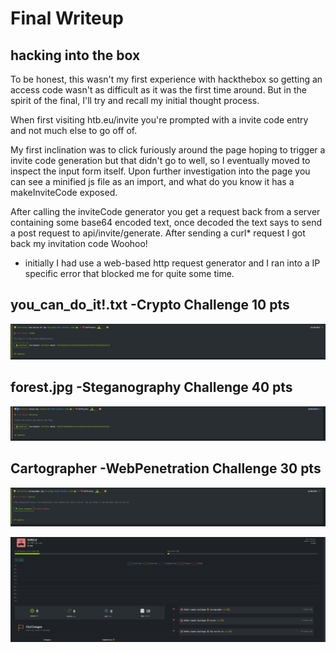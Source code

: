 
# Final Writeup

## hacking into the box
To be honest, this wasn't my first experience with hackthebox so getting an access code wasn't as difficult as it was the first time around. But in the spirit of the final, I'll try and recall my initial thought process. 

When first visiting htb.eu/invite you're prompted with a invite code entry and not much else to go off of. 

My first inclination was to click furiously around the page hoping to trigger a invite code generation but that didn't go to well, so I eventually moved to inspect the input form itself. Upon further investigation into the page you can see a minified js file as an import, and what do you know it has a makeInviteCode exposed.

After calling the inviteCode generator you get a request back from a server containing some base64 encoded text, once decoded the text says to send a post request to api/invite/generate. After sending a curl* request I got back my invitation code Woohoo!

* initially I had use a web-based http request generator and I ran into a IP specific error that blocked me for quite some time.


## you_can_do_it!.txt -Crypto Challenge 10 pts

![cheat sheet](images/ycdi.PNG)

## forest.jpg -Steganography Challenge 40 pts

![cheat sheet](images/forest.PNG)

## Cartographer -WebPenetration Challenge 30 pts

![cheat sheet](images/cartographer.PNG)


![cheat sheet](images/completion.PNG)
